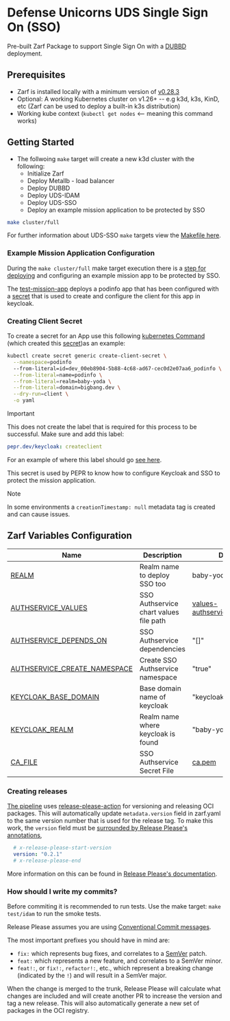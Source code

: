 # Defense Unicorns UDS Single Sign On (SSO)

Pre-built Zarf Package to support Single Sign On with a [DUBBD](https://github.com/defenseunicorns/uds-package-dubbd)  deployment.

## Prerequisites

- Zarf is installed locally with a minimum version of [v0.28.3](https://github.com/defenseunicorns/zarf/releases/tag/v0.28.3)
- Optional: A working Kubernetes cluster on v1.26+ -- e.g k3d, k3s, KinD, etc (Zarf can be used to deploy a built-in k3s distribution)
- Working kube context (`kubectl get nodes` <-- meaning this command works)


## Getting Started

- The follwoing `make` target will create a new k3d cluster with the following:
  - Initialize Zarf
  - Deploy Metallb - load balancer
  - Deploy DUBBD
  - Deploy UDS-IDAM
  - Deploy UDS-SSO
  - Deploy an example mission application to be protected by SSO


```bash
make cluster/full
```

For further information about UDS-SSO `make` targets view the [Makefile here](Makefile#L12).

### Example Mission Application Configuration

During the `make cluster/full` make target execution there is a [step for deploying](Makefile#L50) and configuring an example mission app to be protected by SSO.

The [test-mission-app](dev/test-mission-app/podinfo/) deploys a podinfo app that has been configured with a [secret](dev/test-mission-app/podinfo/create-client-secret.yaml) that is used to create and configure the client for this app in keycloak. 

### Creating Client Secret

To create a secret for an App use this following [kubernetes Command](https://kubernetes.io/docs/tasks/configmap-secret/managing-secret-using-kubectl/#create-a-secret) (which created this [secret](dev/test-mission-app/podinfo/create-client-secret.yaml))as an example:

```bash
kubectl create secret generic create-client-secret \
  --namespace=podinfo
  --from-literal=id=dev_00eb8904-5b88-4c68-ad67-cec0d2e07aa6_podinfo \
  --from-literal=name=podinfo \
  --from-literal=realm=baby-yoda \
  --from-literal=domain=bigbang.dev \
  --dry-run=client \
  -o yaml
```

>[!IMPORTANT]  
>This does not create the label that is required for this process to be successful. Make sure and add this label:
>
>```yaml
>pepr.dev/keycloak: createclient
>```
>For an example of where this label should go [see here](dev/test-mission-app/podinfo/create-client-secret.yaml#L7).
>
>This secret is used by PEPR to know how to configure Keycloak and SSO to protect the mission application.

>[!NOTE]  
>In some environments a `creationTimestamp: null` metadata tag is created and can cause issues.

## Zarf Variables Configuration

| Name| Description| Default| Type| Notes|
|-----|------------|--------|-----|------|
|[REALM](sso/zarf.yaml#L13)|Realm name to deploy SSO too|baby-yoda|String||
|[AUTHSERVICE_VALUES](sso/zarf.yaml#L16)|SSO Authservice chart values file path|[values-authservice.yaml](sso/values-authservice.yaml)|File||
|[AUTHSERVICE_DEPENDS_ON](sso/zarf.yaml#L21)|SSO Authservice dependencies|"[]"|List||
|[AUTHSERVICE_CREATE_NAMESPACE](sso/zarf.yaml#L23)|Create SSO Authservice namespace|"true"|Boolean||
|[KEYCLOAK_BASE_DOMAIN](sso/zarf.yaml#L25)|Base domain name of keycloak|"keycloak.bigbang.dev"|String||
|[KEYCLOAK_REALM](sso/zarf.yaml#L27)|Realm name where keycloak is found|"baby-yoda"|String||
|[CA_FILE](sso/zarf.yaml#L29)|SSO Authservice Secret File|[ca.pem](sso/ca.pem)|File||

### Creating releases

[The pipeline](.github/workflows/tag-and-release.yml) uses [release-please-action](https://github.com/google-github-actions/release-please-action) for versioning and releasing OCI packages. This will automatically update `metadata.version` field in zarf.yaml to the same version number that is used for the release tag. To make this work, the `version` field must be [surrounded by Release Please's annotations](sso/zarf.yaml#L7),

```yaml
  # x-release-please-start-version
  version: "0.2.1"
  # x-release-please-end
```



More information on this can be found in [Release Please's documentation](https://github.com/googleapis/release-please/blob/main/docs/customizing.md#updating-arbitrary-files).

### How should I write my commits?

Before commiting it is recommended to run tests. Use the make target: `make test/idam` to run the smoke tests.

Release Please assumes you are using [Conventional Commit messages](https://www.conventionalcommits.org/).

The most important prefixes you should have in mind are:

- `fix:` which represents bug fixes, and correlates to a [SemVer](https://semver.org/)
  patch.
- `feat:` which represents a new feature, and correlates to a SemVer minor.
- `feat!:`,  or `fix!:`, `refactor!:`, etc., which represent a breaking change
  (indicated by the `!`) and will result in a SemVer major.

When the change is merged to the trunk, Release Please will calculate what changes are included and will create another PR to increase the version and tag a new release. This will also automatically generate a new set of packages in the OCI registry.